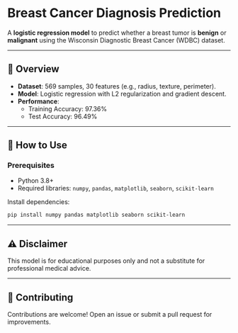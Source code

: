 # Breast Cancer Diagnosis Prediction

A **logistic regression model** to predict whether a breast tumor is **benign** or **malignant** using the Wisconsin Diagnostic Breast Cancer (WDBC) dataset.

---

## 📌 Overview
- **Dataset**: 569 samples, 30 features (e.g., radius, texture, perimeter).
- **Model**: Logistic regression with L2 regularization and gradient descent.
- **Performance**:
  - Training Accuracy: 97.36%
  - Test Accuracy: 96.49%

---

## 🚀 How to Use

### Prerequisites
- Python 3.8+
- Required libraries: `numpy`, `pandas`, `matplotlib`, `seaborn`, `scikit-learn`

Install dependencies:
```bash
pip install numpy pandas matplotlib seaborn scikit-learn
```

---

## ⚠️ Disclaimer
This model is for educational purposes only and not a substitute for professional medical advice.

---

## 🤝 Contributing
Contributions are welcome! Open an issue or submit a pull request for improvements.
